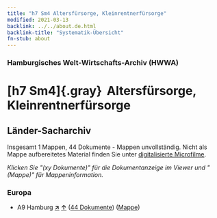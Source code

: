 ```yaml
---
title: "h7 Sm4 Altersfürsorge, Kleinrentnerfürsorge"
modified: 2021-03-13
backlink: ../../about.de.html
backlink-title: "Systematik-Übersicht"
fn-stub: about
---
```


### Hamburgisches Welt-Wirtschafts-Archiv (HWWA)

# [h7 Sm4]{.gray}&#8201; Altersfürsorge, Kleinrentnerfürsorge&#160; 







## Länder-Sacharchiv




Insgesamt 1 Mappen, 44 Dokumente - Mappen unvollständig.
Nicht als Mappe aufbereitetes Material finden Sie unter [digitalisierte Microfilme](/film/h1_sh.de.html).

_Klicken Sie "(xy Dokumente)" für die Dokumentanzeige im Viewer und "(Mappe)" für Mappeninformation._




### Europa

- A9 Hamburg [**&nearr;**](../../../geo/i/140905/about.de.html "Hamburg (alle Mappen)") [**&uarr;**](../../../geo/about.de.html#A9 "Ländersystematik") (<a href="https://pm20.zbw.eu/iiifview/folder/sh/140905,144683" title="über: Hamburg : Altersfürsorge, Kleinrentnerfürsorge" target="_blank">44 Dokumente</a>) ([Mappe](../../../../folder/sh/1409xx/140905/1446xx/144683/about.de.html))








